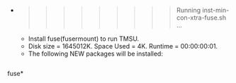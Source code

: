 * >>>>>>>>> Running inst-min-con-xtra-fuse.sh ...
  * Install fuse(fusermount) to run TMSU.
  * Disk size = 1645012K. Space Used = 4K. Runtime = 00:00:00:01.
  * The following NEW packages will be installed:
  ```bash
fuse*
  ```
